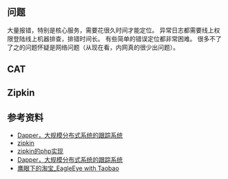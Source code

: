 
## 问题
大量报错，特别是核心服务，需要花很久时间才能定位。
异常日志都需要线上权限登陆线上机器排查，排错时间长。
有些简单的错误定位都非常困难。
很多不了了之的问题怀疑是网络问题（从现在看，内网真的很少出问题）。

## CAT

## Zipkin


## 参考资料
* [Dapper，大规模分布式系统的跟踪系统](https://bigbully.github.io/Dapper-translation/)
* [zipkin](https://zipkin.io/)
* [zipkin的php实现](https://github.com/liubole/ztracker.git)
* [Dapper，大规模分布式系统的跟踪系统](https://bigbully.github.io/Dapper-translation/)
* [鹰眼下的淘宝_EagleEye with Taobao](https://www.slideshare.net/terryice/eagleeye-with-taobaojavaone)